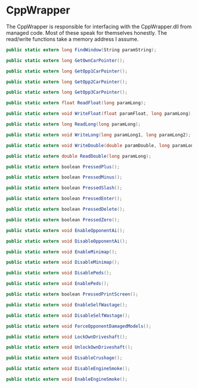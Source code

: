 # CppWrapper

The CppWrapper is responsible for interfacing with the CppWrapper.dll from managed code. Most of these speak for themselves honestly. The read/write functions take a memory address I assume.

```C#
public static extern long FindWindow(String paramString);
```

```C#
public static extern long GetOwnCarPointer();
```

```C#
public static extern long GetOpp1CarPointer();
```

```C#
public static extern long GetOpp2CarPointer();
```

```C#
public static extern long GetOpp3CarPointer();
```

```C#
public static extern float ReadFloat(long paramLong);
```

```C#
public static extern void WriteFloat(float paramFloat, long paramLong);
```

```C#
public static extern long ReadLong(long paramLong);
```

```C#
public static extern void WriteLong(long paramLong1, long paramLong2);
```

```C#
public static extern void WriteDouble(double paramDouble, long paramLong);
```

```C#
public static extern double ReadDouble(long paramLong);
```

```C#
public static extern boolean PressedPlus();
```

```C#
public static extern boolean PressedMinus();
```

```C#
public static extern boolean PressedSlash();
```

```C#
public static extern boolean PressedEnter();
```

```C#
public static extern boolean PressedDelete();
```

```C#
public static extern boolean PressedZero();
```

```C#
public static extern void EnableOpponentAi();
```

```C#
public static extern void DisableOpponentAi();
```

```C#
public static extern void EnableMinimap();
```

```C#
public static extern void DisableMinimap();
```

```C#
public static extern void DisablePeds();
```

```C#
public static extern void EnablePeds();
```

```C#
public static extern boolean PressedPrintScreen();
```

```C#
public static extern void EnableSelfWastage();
```

```C#
public static extern void DisableSelfWastage();
```

```C#
public static extern void ForceOpponentDamagedModels();
```

```C#
public static extern void LockOwnDriveshaft();
```

```C#
public static extern void UnlockOwnDriveshaft();
```

```C#
public static extern void DisableCrushage();
```

```C#
public static extern void DisableEngineSmoke();
```

```C#
public static extern void EnableEngineSmoke();
```
